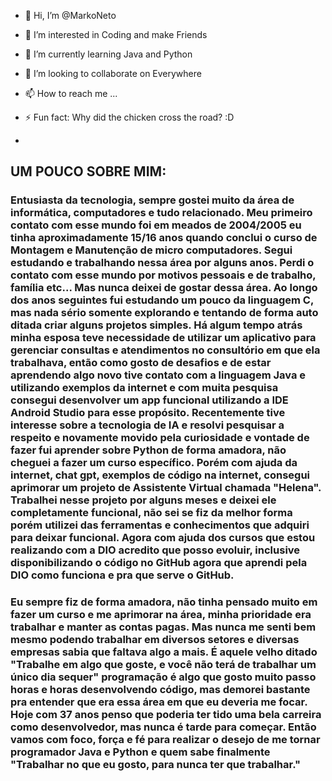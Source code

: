 - 👋 Hi, I’m @MarkoNeto
- 👀 I’m interested in Coding and make Friends
- 🌱 I’m currently learning Java and Python
- 💞️ I’m looking to collaborate on Everywhere
- 📫 How to reach me ...
- ⚡ Fun fact: Why did the chicken cross the road? :D

-
## UM POUCO SOBRE MIM:

### Entusiasta da tecnologia, sempre gostei muito da área de informática, computadores e tudo relacionado. Meu primeiro contato com esse mundo foi em meados de 2004/2005 eu tinha aproximadamente 15/16 anos quando conclui o curso de Montagem e Manutenção de micro computadores. Segui estudando e trabalhando nessa área por alguns anos. Perdi o contato com esse mundo por motivos pessoais e de trabalho, família etc... Mas nunca deixei de gostar dessa área. Ao longo dos anos seguintes fui estudando um pouco da linguagem C, mas nada sério somente explorando e tentando de forma auto ditada criar alguns projetos simples. Há algum tempo atrás minha esposa teve necessidade de utilizar um aplicativo para gerenciar consultas e atendimentos no consultório em que ela trabalhava, então como gosto de desafios e de estar aprendendo algo novo tive contato com a linguagem Java e utilizando exemplos da internet e com muita pesquisa consegui desenvolver um app funcional utilizando a IDE Android Studio para esse propósito. Recentemente tive interesse sobre a tecnologia de IA e resolvi pesquisar a respeito e novamente movido pela curiosidade e vontade de fazer fui aprender sobre Python de forma amadora, não cheguei a fazer um curso específico. Porém com ajuda da internet, chat gpt, exemplos de código na internet, consegui aprimorar um projeto de Assistente Virtual chamada "Helena". Trabalhei nesse projeto por alguns meses e deixei ele completamente funcional, não sei se fiz da melhor forma porém utilizei das ferramentas e conhecimentos que adquiri para deixar funcional. Agora com ajuda dos cursos que estou realizando com a DIO acredito que posso evoluir, inclusive disponibilizando o código no GitHub agora que aprendi pela DIO como funciona e pra que serve o GitHub.

### Eu sempre fiz de forma amadora, não tinha pensado muito em fazer um curso e me aprimorar na área, minha prioridade era trabalhar e manter as contas pagas. Mas nunca me senti bem mesmo podendo trabalhar em diversos setores e diversas empresas sabia que faltava algo a mais. É aquele velho ditado "Trabalhe em algo que goste, e você não terá de trabalhar um único dia sequer" programação é algo que gosto muito passo horas e horas desenvolvendo código, mas demorei bastante pra entender que era essa área em que eu deveria me focar. Hoje com 37 anos penso que poderia ter tido uma bela carreira como desenvolvedor, mas nunca é tarde para começar. Então vamos com foco, força e fé para realizar o desejo de me tornar programador Java e Python e quem sabe finalmente "Trabalhar no que eu gosto, para nunca ter que trabalhar."

<!---
MarkoNeto/MarkoNeto is a ✨ special ✨ repository because its `README.md` (this file) appears on your GitHub profile.
You can click the Preview link to take a look at your changes.
--->
